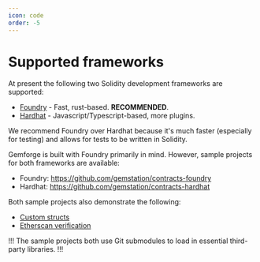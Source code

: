 ```yaml
---
icon: code
order: -5
---
```


# Supported frameworks

At present the following two Solidity development frameworks are supported:

* [Foundry](https://getfoundry.sh/) - Fast, rust-based. **RECOMMENDED**.
* [Hardhat](https://hardhat.org/) - Javascript/Typescript-based, more plugins.

We recommend Foundry over Hardhat because it's much faster (especially for testing) and allows for tests to be written in Solidity. 

Gemforge is built with Foundry primarily in mind. However, sample projects for both frameworks are available:

* Foundry: https://github.com/gemstation/contracts-foundry
* Hardhat: https://github.com/gemstation/contracts-hardhat

Both sample projects also demonstrate the following:

* [Custom structs](./development/custom-structs.md)
* [Etherscan verification](./development/etherscan.md)

!!!
The sample projects both use Git submodules to load in essential third-party libraries.
!!!


